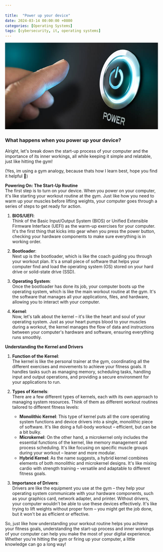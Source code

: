 ```yaml
---

title:  "Power up your device"
date: 2024-03-14 00:00:00 +0800 
categories: [Operating Systems] 
tags: [cybersecurity, it, operating systems] 
---
```

![On button](/assets/Power%20on.jpg)

### What happens when you power up your device? 

Alright, let's break down the start-up process of your computer and the importance of its inner workings, all while keeping it simple and relatable, just like hitting the gym!

(Yes, im using a gym analogy, because thats how I learn best, hope you find it helpful 💙)

**Powering On: The Start-Up Routine** <br>
The first step is to turn on your device. When you power on your computer, it's like starting your workout routine at the gym. Just like how you need to warm up your muscles before lifting weights, your computer goes through a series of steps to get ready for action.

1. **BIOS/UEFI**: <br> 
Think of the Basic Input/Output System (BIOS) or Unified Extensible Firmware Interface (UEFI) as the warm-up exercises for your computer. It's the first thing that kicks into gear when you press the power button, checking your hardware components to make sure everything is in working order.

5. **Bootloader**: <br>
Next up is the bootloader, which is like the coach guiding you through your workout plan. It's a small piece of software that helps your computer find and load the operating system (OS) stored on your hard drive or solid-state drive (SSD).

6. **Operating System**: <br>
Once the bootloader has done its job, your computer boots up the operating system, which is like the main workout routine at the gym. It's the software that manages all your applications, files, and hardware, allowing you to interact with your computer.

7. **Kernel**: <br>
Now, let's talk about the kernel – it's like the heart and soul of your operating system. Just as your heart pumps blood to your muscles during a workout, the kernel manages the flow of data and instructions between your computer's hardware and software, ensuring everything runs smoothly.

**Understanding the Kernel and Drivers**

1. **Function of the Kernel**: <br>
The kernel is like the personal trainer at the gym, coordinating all the different exercises and movements to achieve your fitness goals. It handles tasks such as managing memory, scheduling tasks, handling input and output operations, and providing a secure environment for your applications to run.

2. **Types of Kernels**: <br>
There are a few different types of kernels, each with its own approach to managing system resources. Think of them as different workout routines tailored to different fitness levels:
   - **Monolithic Kernel**: This type of kernel puts all the core operating system functions and device drivers into a single, monolithic piece of software. It's like doing a full-body workout – efficient, but can be a bit bulky.
   - **Microkernel**: On the other hand, a microkernel only includes the essential functions of the kernel, like memory management and process scheduling. It's like focusing on specific muscle groups during your workout – leaner and more modular.
   - **Hybrid Kernel**: As the name suggests, a hybrid kernel combines elements of both monolithic and microkernel designs. It's like mixing cardio with strength training – versatile and adaptable to different fitness goals.

3. **Importance of Drivers**: <br>
Drivers are like the equipment you use at the gym – they help your operating system communicate with your hardware components, such as your graphics card, network adapter, and printer. Without drivers, your computer wouldn't be able to use these devices effectively. It's like trying to lift weights without proper form – you might get the job done, but it won't be as efficient or effective.

So, just like how understanding your workout routine helps you achieve your fitness goals, understanding the start-up process and inner workings of your computer can help you make the most of your digital experience. Whether you're hitting the gym or firing up your computer, a little knowledge can go a long way!
